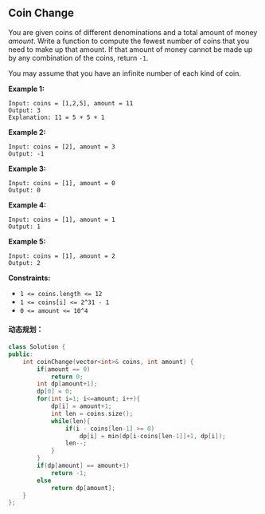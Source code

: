## Coin Change

You are given coins of different denominations and a total amount of money *amount*. Write a function to compute the fewest number of coins that you need to make up that amount. If that amount of money cannot be made up by any combination of the coins, return `-1`.

You may assume that you have an infinite number of each kind of coin.

**Example 1:**

```
Input: coins = [1,2,5], amount = 11
Output: 3
Explanation: 11 = 5 + 5 + 1
```

**Example 2:**

```
Input: coins = [2], amount = 3
Output: -1
```

**Example 3:**

```
Input: coins = [1], amount = 0
Output: 0
```

**Example 4:**

```
Input: coins = [1], amount = 1
Output: 1
```

**Example 5:**

```
Input: coins = [1], amount = 2
Output: 2
```

**Constraints:**

- `1 <= coins.length <= 12`
- `1 <= coins[i] <= 2^31 - 1`
- `0 <= amount <= 10^4`

#### 动态规划：

```c++
class Solution {
public:
    int coinChange(vector<int>& coins, int amount) {
        if(amount == 0)
            return 0;
        int dp[amount+1];
        dp[0] = 0;
        for(int i=1; i<=amount; i++){
            dp[i] = amount+1;
            int len = coins.size();
            while(len){
                if(i - coins[len-1] >= 0)
                    dp[i] = min(dp[i-coins[len-1]]+1, dp[i]);
                len--;
            }
        }
        if(dp[amount] == amount+1)
            return -1;
        else
            return dp[amount];
    }
};
```

